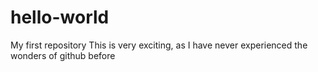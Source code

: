 # hello-world
My first repository
This is very exciting, as I have never experienced the wonders of github before
